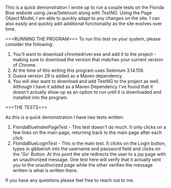 This is a quick demonstration I wrote up to run a couple tests on the Florida Blue website using Java/Selenium along with TestNG. 
Using the Page Object Model, I am able to quickly adapt to any changes on the site. I can also easily and quickly add additional functionality as the site evolves over time.

===RUNNING THE PROGRAM===
To run this test on your system, please consider the following:
1. You'll want to download chromedriver.exe and add it to the project - making sure to download the version that matches your current version of Chrome.
2. At the time of this writing this program uses Selenium 3.14.159. 
3. Guava version 29 is added as a Maven dependency.
4. You will also want to download and add TestNG to the project as well. Although I have it added as a Maven Dependency I've found that it doesn't actually show up as an option to run until it is downloaded and installed into the program.


===THE TESTS===

As this is a quick demonstration I have two tests written:
1. FloridaBlueIndexPageTest - This test doesn't do much. It only clicks on a few links on the main page, returning back to the main page after each click. 
2. FloridaBlueLoginTest - This is the main test. It clicks on the Login button, types in gibberish into the username and password field and clicks on the 'Go' Button. At this point the site redirects the user to a jsp page with an unauthorized message. One test here will verify that it actually sent you to the unauthorized page while the other verifies the message written is what is written there.


If you have any questions please feel free to reach out to me. 

